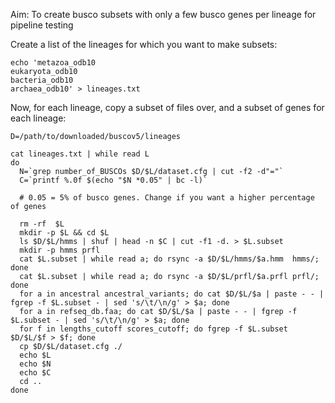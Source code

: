 Aim: To create busco subsets with only a few busco genes per lineage for pipeline testing

Create a list of the lineages for which you want to make subsets:
```
echo 'metazoa_odb10
eukaryota_odb10
bacteria_odb10
archaea_odb10' > lineages.txt
```

Now, for each lineage, copy a subset of files over, and a subset of genes for each lineage:

```
D=/path/to/downloaded/buscov5/lineages

cat lineages.txt | while read L
do
  N=`grep number_of_BUSCOs $D/$L/dataset.cfg | cut -f2 -d"="`
  C=`printf %.0f $(echo "$N *0.05" | bc -l)`

  # 0.05 = 5% of busco genes. Change if you want a higher percentage of genes

  rm -rf  $L
  mkdir -p $L && cd $L
  ls $D/$L/hmms | shuf | head -n $C | cut -f1 -d. > $L.subset
  mkdir -p hmms prfl
  cat $L.subset | while read a; do rsync -a $D/$L/hmms/$a.hmm  hmms/; done
  cat $L.subset | while read a; do rsync -a $D/$L/prfl/$a.prfl prfl/; done
  for a in ancestral ancestral_variants; do cat $D/$L/$a | paste - - | fgrep -f $L.subset - | sed 's/\t/\n/g' > $a; done
  for a in refseq_db.faa; do cat $D/$L/$a | paste - - | fgrep -f $L.subset - | sed 's/\t/\n/g' > $a; done
  for f in lengths_cutoff scores_cutoff; do fgrep -f $L.subset $D/$L/$f > $f; done
  cp $D/$L/dataset.cfg ./
  echo $L
  echo $N
  echo $C
  cd ..
done
```

